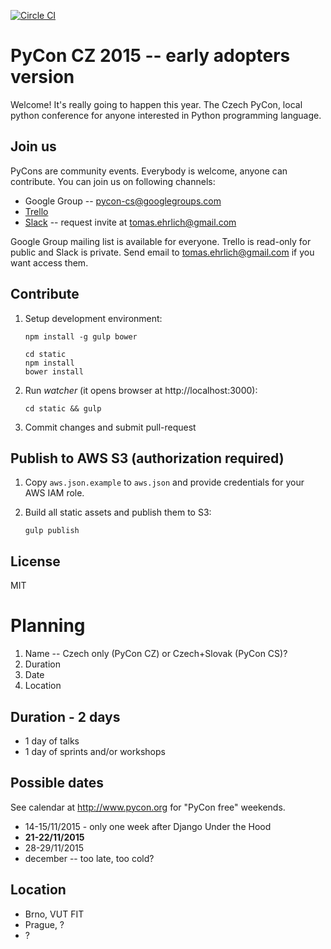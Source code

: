 [![Circle CI](https://circleci.com/gh/OneStopSource/cz.pycon.org-2015.svg?style=svg)](https://circleci.com/gh/OneStopSource/cz.pycon.org-2015)

PyCon CZ 2015 -- early adopters version
=======================================

Welcome! It's really going to happen this year. The Czech PyCon, local python conference for anyone interested in Python programming language.

Join us
-------

PyCons are community events. Everybody is welcome, anyone can contribute. You can join us on following channels:

- Google Group -- [pycon-cs@googlegroups.com](https://groups.google.com/forum/#!forum/pycon-cs)
- [Trello](https://trello.com/czechpycon2015)
- [Slack](pyconcz.slack.com) -- request invite at tomas.ehrlich@gmail.com

Google Group mailing list is available for everyone. Trello is read-only for public and Slack is private. Send email to tomas.ehrlich@gmail.com if you want access them.

Contribute
----------

1. Setup development environment:

    ```
    npm install -g gulp bower
    
    cd static
    npm install
    bower install
    ```

2. Run *watcher* (it opens browser at http://localhost:3000):

    ```
    cd static && gulp
    ```

3. Commit changes and submit pull-request

Publish to AWS S3 (authorization required)
------------------------------------------

1. Copy `aws.json.example` to `aws.json` and provide credentials for your
   AWS IAM role.

2. Build all static assets and publish them to S3:

    ```
    gulp publish
    ```

License
-------

MIT

Planning
========

1. Name -- Czech only (PyCon CZ) or Czech+Slovak (PyCon CS)?
2. Duration
3. Date
4. Location

Duration - 2 days
-----------------

- 1 day of talks
- 1 day of sprints and/or workshops

Possible dates
--------------

See calendar at http://www.pycon.org for "PyCon free" weekends.

- 14-15/11/2015 - only one week after Django Under the Hood
- **21-22/11/2015**
- 28-29/11/2015
- december -- too late, too cold?

Location
--------

- Brno, VUT FIT
- Prague, ?
- ?

